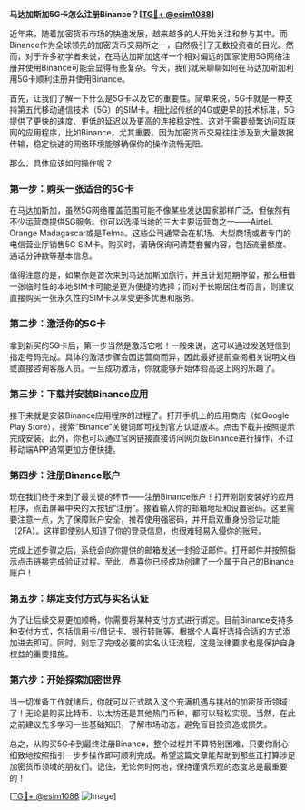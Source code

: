 **马达加斯加5G卡怎么注册Binance？[[TG💪+ @esim1088](https://t.me/s/esim1088)]**

近年来，随着加密货币市场的快速发展，越来越多的人开始关注和参与其中。而Binance作为全球领先的加密货币交易所之一，自然吸引了无数投资者的目光。然而，对于许多初学者来说，在马达加斯加这样一个相对偏远的国家使用5G网络注册并使用Binance可能会显得有些复杂。今天，我们就来聊聊如何在马达加斯加利用5G卡顺利注册并使用Binance。

首先，让我们了解一下什么是5G卡以及它的重要性。简单来说，5G卡就是一种支持第五代移动通信技术（5G）的SIM卡。相比起传统的4G或更早的技术标准，5G提供了更快的速度、更低的延迟以及更高的连接稳定性。这对于需要频繁访问互联网的应用程序，比如Binance，尤其重要。因为加密货币交易往往涉及到大量数据传输，稳定快速的网络环境能够确保你的操作流畅无阻。

那么，具体应该如何操作呢？

### 第一步：购买一张适合的5G卡

在马达加斯加，虽然5G网络覆盖范围可能不像某些发达国家那样广泛，但依然有不少运营商提供5G服务。你可以选择当地的三大主要运营商之一——Airtel、Orange Madagascar或是Telma。这些公司通常会在机场、大型商场或者专门的电信营业厅销售5G SIM卡。购买时，请确保询问清楚套餐内容，包括流量额度、通话分钟数等基本信息。

值得注意的是，如果你是首次来到马达加斯加旅行，并且计划短期停留，那么租借一张临时性的本地SIM卡可能是更为便捷的选择；而对于长期居住者而言，则建议直接购买一张永久性的SIM卡以享受更多优惠和服务。

### 第二步：激活你的5G卡

拿到新买的5G卡后，第一步当然是激活它啦！一般来说，这可以通过发送短信到指定号码完成。具体的激活步骤会因运营商而异，因此最好提前查阅相关说明文档或直接咨询客服人员。一旦成功激活，你就能够开始体验高速上网的乐趣了。

### 第三步：下载并安装Binance应用

接下来就是安装Binance应用程序的过程了。打开手机上的应用商店（如Google Play Store），搜索“Binance”关键词即可找到官方认证版本。点击下载并按照提示完成安装。此外，你也可以通过官网链接直接访问网页版Binance进行操作，不过移动端APP通常更加方便快捷。

### 第四步：注册Binance账户

现在我们终于来到了最关键的环节——注册Binance账户！打开刚刚安装好的应用程序，点击屏幕中央的大按钮“注册”。接着输入你的邮箱地址和设置密码。这里需要注意一点，为了保障账户安全，推荐使用强密码，并开启双重身份验证功能（2FA）。这样即使别人知道了你的登录信息，也很难轻易入侵你的账号。

完成上述步骤之后，系统会向你提供的邮箱发送一封验证邮件。打开邮件并按照指示点击链接完成验证过程。至此，恭喜你已经成功创建了一个属于自己的Binance账户！

### 第五步：绑定支付方式与实名认证

为了让后续交易更加顺畅，你需要将某种支付方式进行绑定。目前Binance支持多种支付方式，包括信用卡/借记卡、银行转账等。根据个人喜好选择合适的方式添加进去即可。同时，别忘了完成必要的实名认证流程，这是法律要求也是保护自身权益的重要措施。

### 第六步：开始探索加密世界

当一切准备工作就绪后，你就可以正式踏入这个充满机遇与挑战的加密货币领域了！无论是购买比特币、以太坊还是其他热门币种，都可以轻松实现。当然，在此之前建议先多学习一些基础知识，了解市场动态，避免盲目投资造成损失。

总之，从购买5G卡到最终注册Binance，整个过程并不算特别困难，只要你耐心细致地按照指引一步步操作即可顺利完成。希望这篇文章能帮助到那些正打算涉足加密货币领域的朋友们。记住，无论何时何地，保持谨慎乐观的态度总是最重要的！

[[TG💪+ @esim1088](https://t.me/s/esim1088) ![Image](https://i.postimg.cc/4NQfJmqS/Snipaste-2025-05-13-00-14-12.png)]